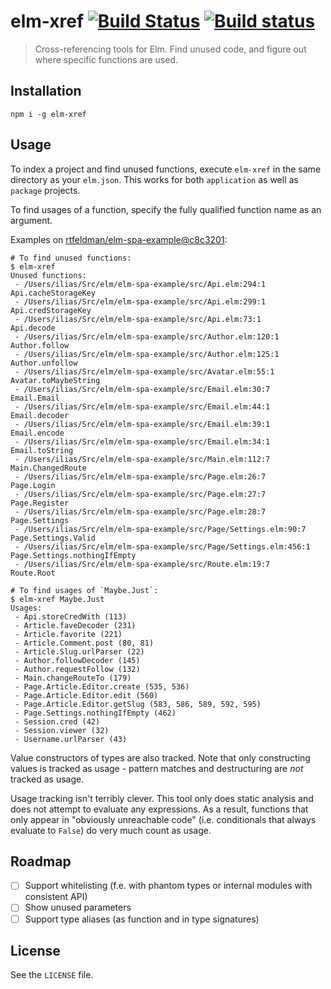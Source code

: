 # elm-xref [![Build Status](https://travis-ci.org/zwilias/elm-xref.svg?branch=master)](https://travis-ci.org/zwilias/elm-xref) [![Build status](https://ci.appveyor.com/api/projects/status/sn9y34ekh028q8vy?svg=true)](https://ci.appveyor.com/project/zwilias/elm-xref)

> Cross-referencing tools for Elm. Find unused code, and figure out where
> specific functions are used.

## Installation

```shell
npm i -g elm-xref
```

## Usage

To index a project and find unused functions, execute `elm-xref` in the same
directory as your `elm.json`. This works for both `application` as well as `package` projects.

To find usages of a function, specify the fully qualified function name as an
argument.

Examples on [rtfeldman/elm-spa-example@c8c3201](https://github.com/rtfeldman/elm-spa-example/tree/c8c3201ec0488f17c1245e1fd2293ba5bc0748d5):

```shell
# To find unused functions:
$ elm-xref
Unused functions:
 - /Users/ilias/Src/elm/elm-spa-example/src/Api.elm:294:1       Api.cacheStorageKey
 - /Users/ilias/Src/elm/elm-spa-example/src/Api.elm:299:1       Api.credStorageKey
 - /Users/ilias/Src/elm/elm-spa-example/src/Api.elm:73:1        Api.decode
 - /Users/ilias/Src/elm/elm-spa-example/src/Author.elm:120:1    Author.follow
 - /Users/ilias/Src/elm/elm-spa-example/src/Author.elm:125:1    Author.unfollow
 - /Users/ilias/Src/elm/elm-spa-example/src/Avatar.elm:55:1     Avatar.toMaybeString
 - /Users/ilias/Src/elm/elm-spa-example/src/Email.elm:30:7      Email.Email
 - /Users/ilias/Src/elm/elm-spa-example/src/Email.elm:44:1      Email.decoder
 - /Users/ilias/Src/elm/elm-spa-example/src/Email.elm:39:1      Email.encode
 - /Users/ilias/Src/elm/elm-spa-example/src/Email.elm:34:1      Email.toString
 - /Users/ilias/Src/elm/elm-spa-example/src/Main.elm:112:7      Main.ChangedRoute
 - /Users/ilias/Src/elm/elm-spa-example/src/Page.elm:26:7       Page.Login
 - /Users/ilias/Src/elm/elm-spa-example/src/Page.elm:27:7       Page.Register
 - /Users/ilias/Src/elm/elm-spa-example/src/Page.elm:28:7       Page.Settings
 - /Users/ilias/Src/elm/elm-spa-example/src/Page/Settings.elm:90:7      Page.Settings.Valid
 - /Users/ilias/Src/elm/elm-spa-example/src/Page/Settings.elm:456:1     Page.Settings.nothingIfEmpty
 - /Users/ilias/Src/elm/elm-spa-example/src/Route.elm:19:7      Route.Root

# To find usages of `Maybe.Just`:
$ elm-xref Maybe.Just
Usages:
 - Api.storeCredWith (113)
 - Article.faveDecoder (231)
 - Article.favorite (221)
 - Article.Comment.post (80, 81)
 - Article.Slug.urlParser (22)
 - Author.followDecoder (145)
 - Author.requestFollow (132)
 - Main.changeRouteTo (179)
 - Page.Article.Editor.create (535, 536)
 - Page.Article.Editor.edit (560)
 - Page.Article.Editor.getSlug (583, 586, 589, 592, 595)
 - Page.Settings.nothingIfEmpty (462)
 - Session.cred (42)
 - Session.viewer (32)
 - Username.urlParser (43)
```

Value constructors of types are also tracked. Note that only constructing values
is tracked as usage - pattern matches and destructuring are _not_ tracked as
usage.

Usage tracking isn't terribly clever. This tool only does static analysis and
does not attempt to evaluate any expressions. As a result, functions that only
appear in "obviously unreachable code" (i.e. conditionals that always evaluate
to `False`) do very much count as usage.

## Roadmap

- [ ] Support whitelisting (f.e. with phantom types or internal modules with consistent API)
- [ ] Show unused parameters
- [ ] Support type aliases (as function and in type signatures)

## License

See the `LICENSE` file.
